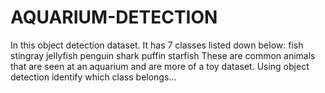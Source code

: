 # AQUARIUM-DETECTION
In this object detection dataset. It has 7 classes listed down below:
fish
stingray
jellyfish
penguin
shark
puffin
starfish
These are common animals that are seen at an aquarium and are more of a toy dataset.
Using object detection identify which class belongs... 
